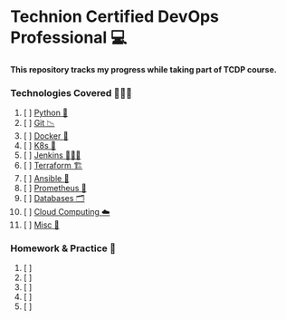 # Technion Certified DevOps Professional 💻

#### This repository tracks my progress while taking part of TCDP course.

### Technologies Covered 👨🏽‍💻
1. [ ] [Python 🐍](link)
2. [ ] [Git 📉](link)
3. [ ] [Docker 🐋](link)
4. [ ] [K8s 🎡](link)
5. [ ] [Jenkins 👨🏽‍🍳](link)
6. [ ] [Terraform 🏗️](link)
7. [ ] [Ansible 💾](link)
8. [ ] [Prometheus 📜](link)
9. [ ] [Databases 🗂️](link)
10. [ ] [Cloud Computing ☁️](link)
11. [ ] [Misc 🧰](link)

### Homework & Practice 📝
1. [ ] 
2. [ ] 
3. [ ] 
4. [ ] 
5. [ ] 